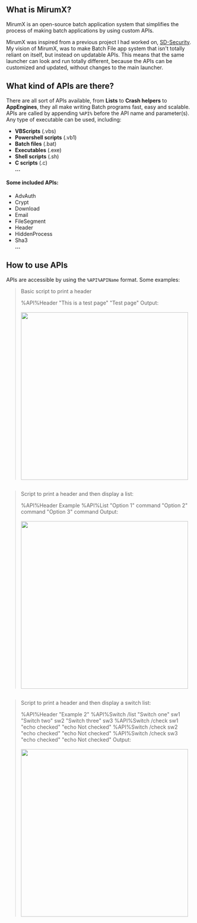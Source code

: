 ## What is MirumX? ##
MirumX is an open-source batch application system that simplifies the process of making batch applications by using custom APIs. 

MirumX was inspired from a previous project I had worked on, [SD-Security](http://mirum.weebly.com/sd-security.html). My vision of MirumX, was to make Batch File app system that isn't totally reliant on itself, but instead on updatable APIs. This means that the same launcher can look and run totally different, because the APIs can be customized and updated, without changes to the main launcher.

## What kind of APIs are there? ##
There are all sort of APIs available, from **Lists** to **Crash helpers** to **AppEngines**, they all make writing Batch programs fast, easy and scalable. APIs are called by appending `%API%` before the API name and parameter(s). Any type of executable can be used, including:

- **VBScripts** (.vbs)
- **Powershell scripts** (.vb1)
- **Batch files** (.bat)
- **Executables** (.exe)
- **Shell scripts** (.sh)
- **C scripts** (.c)<br>**...**

<h4>Some included APIs:</h4>

- AdvAuth
- Crypt
- Download
- Email
- FileSegment
- Header
- HiddenProcess
- Sha3<br> **...**
## How to use APIs ##
APIs are accessible by using the `%API%APIName` format. Some examples:

> Basic script to print a header
> 
> 	%API%Header "This is a test page" "Test page"
> Output:<br><br>
> <img src="https://s10.postimg.org/pdexmv4o9/image.png" width=450px>
> 
## ##

> Script to print a header and then display a list:
> 
> 	%API%Header Example
> 	%API%List "Option 1" command "Option 2" command "Option 3" command
> Output:<br><br>
> <img src="https://s31.postimg.org/nkgyfnh57/image.png" width=450px>
## ##

> Script to print a header and then display a switch list:
> 
> 	%API%Header "Example 2"
> 	%API%Switch /list "Switch one" sw1 "Switch two" sw2 "Switch three" sw3
> 	%API%Switch /check sw1 "echo checked" "echo Not checked"
> 	%API%Switch /check sw2 "echo checked" "echo Not checked"
> 	%API%Switch /check sw3 "echo checked" "echo Not checked"
> Output:<br><br>
> <img src="https://s31.postimg.org/kp3ep9r0r/image.png" width=450px>
